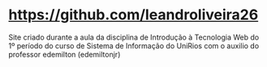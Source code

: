 # https://github.com/leandroliveira26
Site criado durante a aula da disciplina de Introdução à Tecnologia Web do 1º período do curso de Sistema de Informação do UniRios com o auxilio do professor edemilton (edemiltonjr)
